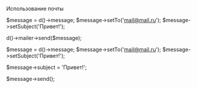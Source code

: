 Использование почты

$message = d()->message;
$message->setTo('mail@mail.ru');
$message->setSubject('Привет!');

d()->mailer->send($message);



$message = d()->message;
$message->setTo('mail@mail.ru');
$message->setSubject('Привет!');

$message->subject = 'Привет!';



$message->send();





